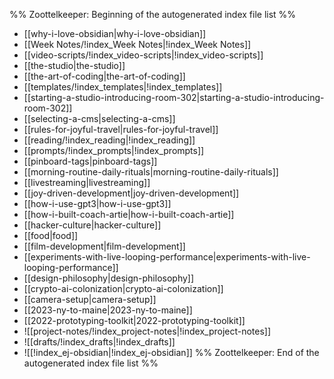 %% Zoottelkeeper: Beginning of the autogenerated index file list  %%
-  [[why-i-love-obsidian|why-i-love-obsidian]]
-  [[Week Notes/!index_Week Notes|!index_Week Notes]]
-  [[video-scripts/!index_video-scripts|!index_video-scripts]]
-  [[the-studio|the-studio]]
-  [[the-art-of-coding|the-art-of-coding]]
-  [[templates/!index_templates|!index_templates]]
-  [[starting-a-studio-introducing-room-302|starting-a-studio-introducing-room-302]]
-  [[selecting-a-cms|selecting-a-cms]]
-  [[rules-for-joyful-travel|rules-for-joyful-travel]]
-  [[reading/!index_reading|!index_reading]]
-  [[prompts/!index_prompts|!index_prompts]]
-  [[pinboard-tags|pinboard-tags]]
-  [[morning-routine-daily-rituals|morning-routine-daily-rituals]]
-  [[livestreaming|livestreaming]]
-  [[joy-driven-development|joy-driven-development]]
-  [[how-i-use-gpt3|how-i-use-gpt3]]
-  [[how-i-built-coach-artie|how-i-built-coach-artie]]
-  [[hacker-culture|hacker-culture]]
-  [[food|food]]
-  [[film-development|film-development]]
-  [[experiments-with-live-looping-performance|experiments-with-live-looping-performance]]
-  [[design-philosophy|design-philosophy]]
-  [[crypto-ai-colonization|crypto-ai-colonization]]
-  [[camera-setup|camera-setup]]
-  [[2023-ny-to-maine|2023-ny-to-maine]]
-  [[2022-prototyping-toolkit|2022-prototyping-toolkit]]
-  ![[project-notes/!index_project-notes|!index_project-notes]]
-  ![[drafts/!index_drafts|!index_drafts]]
-  ![[!index_ej-obsidian|!index_ej-obsidian]]
%% Zoottelkeeper: End of the autogenerated index file list  %%
